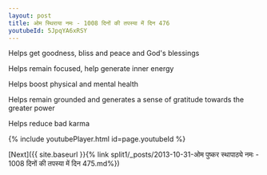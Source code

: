 ```yaml
---
layout: post
title: ओम स्थिराया नमः - 1008 दिनों की तपस्या में दिन 476
youtubeId: 5JpqYA6xRSY
---
```

 
 
Helps get goodness, bliss and peace and God's blessings
 
Helps remain focused, help generate inner energy 
 
Helps boost physical and mental health 
 
Helps remain grounded and generates a sense of gratitude towards the greater power 
 
Helps reduce bad karma
 
 
 
 


{% include youtubePlayer.html id=page.youtubeId %}
 
[Next]({{ site.baseurl }}{% link  split1/_posts/2013-10-31-ओम पुष्कर स्थापाठ्ये नमः - 1008 दिनों की तपस्या में दिन 475.md%})
 
